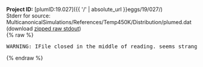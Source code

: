 **Project ID:** [plumID:19.027]({{ '/' | absolute_url }}eggs/19/027/)  
Stderr for source:  MulticanonicalSimulations/References/Temp450K/Distribution/plumed.dat   
(download [zipped raw stdout](plumed.dat.plumed_master.stdout.txt.zip))  
{% raw %}
<pre>
WARNING: IFile closed in the middle of reading. seems strange!
</pre>
{% endraw %}
